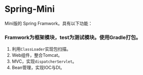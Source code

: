 # Spring-Mini

Mini版的 Spring Framwork。具有以下功能：

### Framwork为框架模块，test为测试模块。使用Gradle打包。

1. 利用`ClassLoader`实现包扫描。
2. Web组件，整合Tomcat。
3. MVC，实现`dispatcherServlet`。
4. Bean管理，实现IOC与DI。

